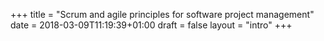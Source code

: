 +++
title = "Scrum and agile principles for software project management"
date = 2018-03-09T11:19:39+01:00
draft = false
layout = "intro"
+++